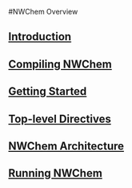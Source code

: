 #NWChem Overview

## [Introduction](Capabilities.md)

## [Compiling NWChem](Compiling-NWChem.md)

## [Getting Started](Getting-Started.md)

## [Top-level Directives](Top-level.md)

## [NWChem Architecture](NWChem-Architecture.md)

## [Running NWChem](Running.md)
  